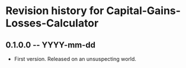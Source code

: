 # Revision history for Capital-Gains-Losses-Calculator

## 0.1.0.0 -- YYYY-mm-dd

* First version. Released on an unsuspecting world.
